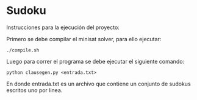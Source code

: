 Sudoku
======

Instrucciones para la ejecución del proyecto:

Primero se debe compilar el minisat solver, para ello ejecutar:

    ./compile.sh

Luego para correr el programa se debe ejecutar el siguiente comando:

    python clausegen.py <entrada.txt>

En donde entrada.txt es un archivo que contiene un conjunto de sudokus 
escritos uno por linea.
